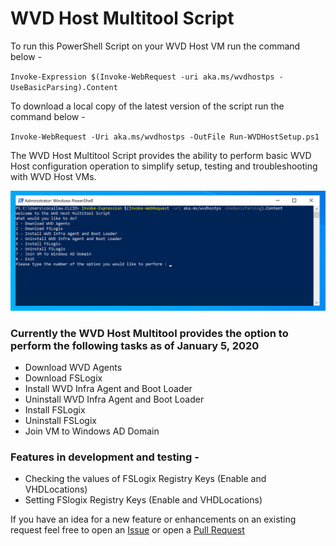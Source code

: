# WVD Host Multitool Script

To run this PowerShell Script on your WVD Host VM run the command below - 

`Invoke-Expression $(Invoke-WebRequest -uri aka.ms/wvdhostps -UseBasicParsing).Content`

To download a local copy of the latest version of the script run the command below - 

`Invoke-WebRequest -Uri aka.ms/wvdhostps -OutFile Run-WVDHostSetup.ps1`

The WVD Host Multitool Script provides the ability to perform basic WVD Host configuration operation to simplify setup, testing and troubleshooting with WVD Host VMs. 

![PowerShell Screenshot](/images/wvdhostpsscreenshot01.png)

### Currently the WVD Host Multitool provides the option to perform the following tasks as of January 5, 2020

- Download WVD Agents
- Download FSLogix 
- Install WVD Infra Agent and Boot Loader
- Uninstall WVD Infra Agent and Boot Loader
- Install FSLogix
- Uninstall FSLogix
- Join VM to Windows AD Domain

### Features in development and testing - 

- Checking the values of FSLogix Registry Keys (Enable and VHDLocations)
- Setting FSlogix Registry Keys (Enable and VHDLocations)

If you have an idea for a new feature or enhancements on an existing request feel free to open an [Issue](https://github.com/cocallaw/AzWVD-HostSetup/issues) or open a [Pull Request](https://github.com/cocallaw/AzWVD-HostSetup/pulls)